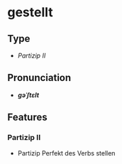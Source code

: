 # gestellt
## Type
- _Partizip II_
## Pronunciation
- **_ɡəˈʃtɛlt_**
## Features
### Partizip II
-  Partizip Perfekt des Verbs stellen

